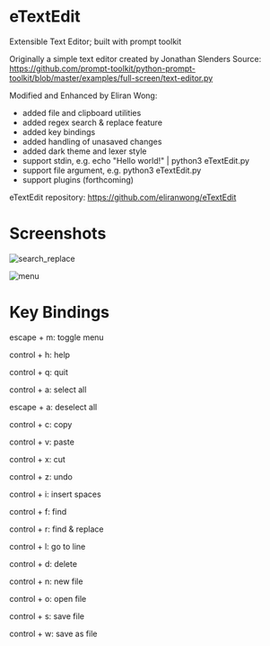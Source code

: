 # eTextEdit
Extensible Text Editor; built with prompt toolkit

Originally a simple text editor created by Jonathan Slenders
Source: https://github.com/prompt-toolkit/python-prompt-toolkit/blob/master/examples/full-screen/text-editor.py

Modified and Enhanced by Eliran Wong:
* added file and clipboard utilities
* added regex search & replace feature
* added key bindings
* added handling of unasaved changes
* added dark theme and lexer style
* support stdin, e.g. echo "Hello world!" | python3 eTextEdit.py
* support file argument, e.g. python3 eTextEdit.py <filename>
* support plugins (forthcoming)

eTextEdit repository:
https://github.com/eliranwong/eTextEdit

# Screenshots

![search_replace](https://github.com/eliranwong/eTextEdit/assets/25262722/c7a564ce-2e3c-4913-8210-52e259545044)

![menu](https://github.com/eliranwong/eTextEdit/assets/25262722/7703f138-e56e-4c6f-84fc-4abe768f161a)

# Key Bindings


escape + m: toggle menu

control + h: help

control + q: quit

control + a: select all

escape + a: deselect all

control + c: copy

control + v: paste

control + x: cut

control + z: undo

control + i: insert spaces

control + f: find

control + r: find & replace

control + l: go to line

control + d: delete

control + n: new file

control + o: open file

control + s: save file

control + w: save as file
